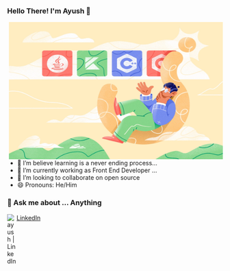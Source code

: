 ### Hello There! I'm Ayush  👋

 <img align="right" alt="GIF" src="https://github.com/ayushshawnfrost/ayushshawnfrost/blob/main/bdafde4779c28cb37f3e0356a1b7dac8.webp" width="500" height="320" />

- 👀 I’m believe learning is a never ending process...
- 🌱 I’m currently working as Front End Developer ...
- 💞️ I’m looking to collaborate on open source
- 😄 Pronouns: He/Him

### 💬 Ask me about ... Anything
<img align="left" alt="ayush | LinkedIn" width="22px" src="https://cdn.jsdelivr.net/npm/simple-icons@v3/icons/linkedin.svg" />[LinkedIn](linkedin.com/in/ayushsharmasde)

<!---
ayushshawnfrost/ayushshawnfrost is a ✨ special ✨ repository because its `README.md` (this file) appears on your GitHub profile.
You can click the Preview link to take a look at your changes.
--->
